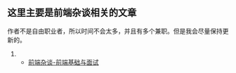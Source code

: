 #

## 这里主要是前端杂谈相关的文章

作者不是自由职业者，所以时间不会太多，并且有多个兼职。但是我会尽量保持更新的。

1. - [前端杂谈-前端基础与面试](./前端杂谈-前端基础与面试.md)
